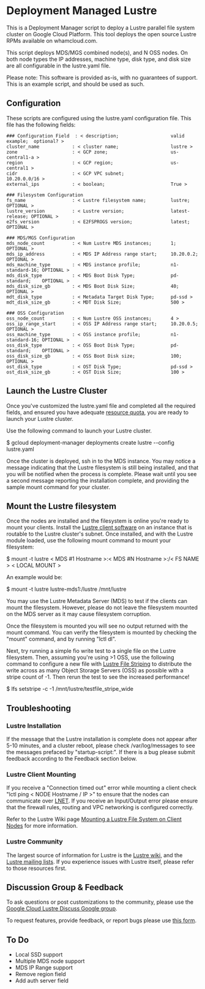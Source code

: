 # Deployment Managed Lustre

This is a Deployment Manager script to deploy a Lustre parallel file system cluster on Google Cloud Platform. This tool deploys the open source Lustre RPMs available on whamcloud.com.

This script deploys MDS/MGS combined node(s), and N OSS nodes. On both node types the IP addresses, machine type, disk type, and disk size are all configurable in the lustre.yaml file.

Please note: This software is provided as-is, with no guarantees of support. This is an example script, and should be used as such.

## Configuration

These scripts are configured using the lustre.yaml configuration file. This file has the following fields:

    ### Configuration Field  : < description;                   valid example;  optional? >
    cluster_name            : < cluster name;                   lustre >
    zone                    : < GCP zone;                       us-central1-a >
    region                  : < GCP region;                     us-central1 >
    cidr                    : < GCP VPC subnet;                 10.20.0.0/16 >
    external_ips            : < boolean;                        True >

    ### Filesystem Configuration
    fs_name                 : < Lustre filesystem name;         lustre;         OPTIONAL >
    lustre_version          : < Lustre version;                 latest-release; OPTIONAL >
    e2fs_version            : < E2FSPROGS version;              latest;         OPTIONAL >

    ### MDS/MGS Configuration
    mds_node_count          : < Num Lustre MDS instances;       1;              OPTIONAL >
    mds_ip_address          : < MDS IP Address range start;     10.20.0.2;      OPTIONAL >
    mds_machine_type        : < MDS instance profile;           n1-standard-16; OPTIONAL >
    mds_disk_type           : < MDS Boot Disk Type;             pd-standard;    OPTIONAL >
    mds_disk_size_gb        : < MDS Boot Disk Size;             40;             OPTIONAL >
    mdt_disk_type           : < Metadata Target Disk Type;      pd-ssd >
    mdt_disk_size_gb        : < MDT Disk Size;                  500 >

    ### OSS Configuration
    oss_node_count          : < Num Lustre OSS instances;       4 >
    oss_ip_range_start      : < OSS IP Address range start;     10.20.0.5;      OPTIONAL >
    oss_machine_type        : < OSS instance profile;           n1-standard-16; OPTIONAL >
    oss_disk_type           : < OSS Boot Disk Type;             pd-standard;    OPTIONAL >
    oss_disk_size_gb        : < OSS Boot Disk size;             100;            OPTIONAL >
    ost_disk_type           : < OST Disk Type;                  pd-ssd >
    ost_disk_size_gb        : < OST Disk Size;                  100 >

## Launch the Lustre Cluster

Once you've customized the lustre.yaml file and completed all the required fields, and ensured you have adequate [resource quota](https://cloud.google.com/compute/quotas), you are ready to launch your Lustre cluster.

Use the following command to launch your Lustre cluster.

$ gcloud deployment-manager deployments create lustre --config lustre.yaml

Once the cluster is deployed, ssh in to the MDS instance. You may notice a message indicating that the Lustre filesystem is still being installed, and that you will be notified when the process is complete. Please wait until you see a second message reporting the installation complete, and providing the sample mount command for your cluster.

## Mount the Lustre filesystem

Once the nodes are installed and the filesystem is online you're ready to mount your clients. Install the [Lustre client software](http://wiki.lustre.org/Installing_the_Lustre_Software#Lustre_Client_Software_Installation) on an instance that is routable to the Lustre cluster's subnet. Once installed, and with the Lustre module loaded, use the following mount command to mount your filesystem:

$ mount -t lustre < MDS #1 Hostname >:< MDS #N Hostname >:/< FS NAME > < LOCAL MOUNT >

An example would be:

$ mount -t lustre lustre-mds1:/lustre /mnt/lustre

You may use the Lustre Metadata Server (MDS) to test if the clients can mount the filesystem. However, please do not leave the filesystem mounted on the MDS server as it may cause filesystem corruption.

Once the filesystem is mounted you will see no output returned with the mount command. You can verify the filesystem is mounted by checking the "mount" command, and by running "lctl dl".

Next, try running a simple fio write test to a single file on the Lustre filesystem. Then, assuming you're using >1 OSS, use the following command to configure a new file with [Lustre File Striping](http://wiki.lustre.org/Configuring_Lustre_File_Striping) to distribute the write across as many Object Storage Servers (OSS) as possible with a stripe count of -1. Then rerun the test to see the increased performance!

$ lfs setstripe -c -1 /mnt/lustre/testfile_stripe_wide

## Troubleshooting

### Lustre Installation
If the message that the Lustre installation is complete does not appear after 5-10 minutes, and a cluster reboot, please check /var/log/messages to see the messages prefaced by "startup-script:". If there is a bug please submit feedback according to the Feedback section below.

### Lustre Client Mounting
If you receive a "Connection timed out" error while mounting a client check "lctl ping < NODE Hostname / IP >" to ensure that the nodes can communicate over [LNET](http://wiki.lustre.org/Lustre_Networking_(LNET)_Overview). If you receive an Input/Output error please ensure that the firewall rules, routing and VPC networking is configured correctly. 

Refer to the Lustre Wiki page [Mounting a Lustre File System on Client Nodes](http://wiki.lustre.org/Mounting_a_Lustre_File_System_on_Client_Nodes) for more information.

### Lustre Community
The largest source of information for Lustre is the [Lustre wiki](http://lustre.org/), and the [Lustre mailing lists](http://lustre.org/mailing-lists/). If you experience issues with Lustre itself, please refer to those resources first.

## Discussion Group & Feedback
To ask questions or post customizations to the community, please use the [Google Cloud Lustre Discuss Google group](https://groups.google.com/forum/#!forum/google-cloud-lustre-discuss).

To request features, provide feedback, or report bugs please use [this form](https://docs.google.com/forms/d/e/1FAIpQLSfoyL6MneXmUiTV5DFdXeJZ8N9pR3o-GmbFjduKW0DfOOIQdA/viewform?usp=sf_link).

## To Do
- Local SSD support
- Multiple MDS node support
- MDS IP Range support
- Remove region field
- Add auth server field
